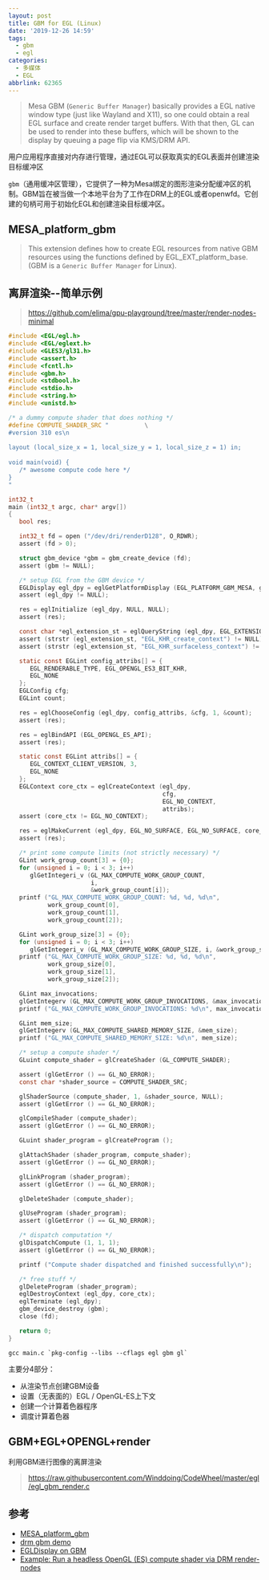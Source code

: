 ```yaml
---
layout: post
title: GBM for EGL (Linux)
date: '2019-12-26 14:59'
tags:
  - gbm
  - egl
categories:
  - 多媒体
  - EGL
abbrlink: 62365
---
```


> Mesa GBM (`Generic Buffer Manager`) basically provides a EGL native window type (just like Wayland and X11), so one could obtain a real EGL surface and create render target buffers. With that then, GL can be used to render into these buffers, which will be shown to the display by queuing a page flip via KMS/DRM API.

用户应用程序直接对内存进行管理，通过EGL可以获取真实的EGL表面并创建渲染目标缓冲区

`gbm`（通用缓冲区管理），它提供了一种为Mesa绑定的图形渲染分配缓冲区的机制。GBM旨在被当做一个本地平台为了工作在DRM上的EGL或者openwfd。它创建的句柄可用于初始化EGL和创建渲染目标缓冲区。

<!--more-->

## MESA_platform_gbm

>This extension defines how to create EGL resources from native GBM resources using the functions defined by EGL_EXT_platform_base. (GBM is a `Generic Buffer Manager` for Linux).


## 离屏渲染--简单示例

> https://github.com/elima/gpu-playground/tree/master/render-nodes-minimal

``` C
#include <EGL/egl.h>
#include <EGL/eglext.h>
#include <GLES3/gl31.h>
#include <assert.h>
#include <fcntl.h>
#include <gbm.h>
#include <stdbool.h>
#include <stdio.h>
#include <string.h>
#include <unistd.h>

/* a dummy compute shader that does nothing */
#define COMPUTE_SHADER_SRC "          \
#version 310 es\n                                                       \
                                                                        \
layout (local_size_x = 1, local_size_y = 1, local_size_z = 1) in;       \
                                                                        \
void main(void) {                                                       \
   /* awesome compute code here */                                      \
}                                                                       \
"

int32_t
main (int32_t argc, char* argv[])
{
   bool res;

   int32_t fd = open ("/dev/dri/renderD128", O_RDWR);
   assert (fd > 0);

   struct gbm_device *gbm = gbm_create_device (fd);
   assert (gbm != NULL);

   /* setup EGL from the GBM device */
   EGLDisplay egl_dpy = eglGetPlatformDisplay (EGL_PLATFORM_GBM_MESA, gbm, NULL);
   assert (egl_dpy != NULL);

   res = eglInitialize (egl_dpy, NULL, NULL);
   assert (res);

   const char *egl_extension_st = eglQueryString (egl_dpy, EGL_EXTENSIONS);
   assert (strstr (egl_extension_st, "EGL_KHR_create_context") != NULL);
   assert (strstr (egl_extension_st, "EGL_KHR_surfaceless_context") != NULL);

   static const EGLint config_attribs[] = {
      EGL_RENDERABLE_TYPE, EGL_OPENGL_ES3_BIT_KHR,
      EGL_NONE
   };
   EGLConfig cfg;
   EGLint count;

   res = eglChooseConfig (egl_dpy, config_attribs, &cfg, 1, &count);
   assert (res);

   res = eglBindAPI (EGL_OPENGL_ES_API);
   assert (res);

   static const EGLint attribs[] = {
      EGL_CONTEXT_CLIENT_VERSION, 3,
      EGL_NONE
   };
   EGLContext core_ctx = eglCreateContext (egl_dpy,
                                           cfg,
                                           EGL_NO_CONTEXT,
                                           attribs);
   assert (core_ctx != EGL_NO_CONTEXT);

   res = eglMakeCurrent (egl_dpy, EGL_NO_SURFACE, EGL_NO_SURFACE, core_ctx);
   assert (res);

   /* print some compute limits (not strictly necessary) */
   GLint work_group_count[3] = {0};
   for (unsigned i = 0; i < 3; i++)
      glGetIntegeri_v (GL_MAX_COMPUTE_WORK_GROUP_COUNT,
                       i,
                       &work_group_count[i]);
   printf ("GL_MAX_COMPUTE_WORK_GROUP_COUNT: %d, %d, %d\n",
           work_group_count[0],
           work_group_count[1],
           work_group_count[2]);

   GLint work_group_size[3] = {0};
   for (unsigned i = 0; i < 3; i++)
      glGetIntegeri_v (GL_MAX_COMPUTE_WORK_GROUP_SIZE, i, &work_group_size[i]);
   printf ("GL_MAX_COMPUTE_WORK_GROUP_SIZE: %d, %d, %d\n",
           work_group_size[0],
           work_group_size[1],
           work_group_size[2]);

   GLint max_invocations;
   glGetIntegerv (GL_MAX_COMPUTE_WORK_GROUP_INVOCATIONS, &max_invocations);
   printf ("GL_MAX_COMPUTE_WORK_GROUP_INVOCATIONS: %d\n", max_invocations);

   GLint mem_size;
   glGetIntegerv (GL_MAX_COMPUTE_SHARED_MEMORY_SIZE, &mem_size);
   printf ("GL_MAX_COMPUTE_SHARED_MEMORY_SIZE: %d\n", mem_size);

   /* setup a compute shader */
   GLuint compute_shader = glCreateShader (GL_COMPUTE_SHADER);

   assert (glGetError () == GL_NO_ERROR);
   const char *shader_source = COMPUTE_SHADER_SRC;

   glShaderSource (compute_shader, 1, &shader_source, NULL);
   assert (glGetError () == GL_NO_ERROR);

   glCompileShader (compute_shader);
   assert (glGetError () == GL_NO_ERROR);

   GLuint shader_program = glCreateProgram ();

   glAttachShader (shader_program, compute_shader);
   assert (glGetError () == GL_NO_ERROR);

   glLinkProgram (shader_program);
   assert (glGetError () == GL_NO_ERROR);

   glDeleteShader (compute_shader);

   glUseProgram (shader_program);
   assert (glGetError () == GL_NO_ERROR);

   /* dispatch computation */
   glDispatchCompute (1, 1, 1);
   assert (glGetError () == GL_NO_ERROR);

   printf ("Compute shader dispatched and finished successfully\n");

   /* free stuff */
   glDeleteProgram (shader_program);
   eglDestroyContext (egl_dpy, core_ctx);
   eglTerminate (egl_dpy);
   gbm_device_destroy (gbm);
   close (fd);

   return 0;
}
```

```
gcc main.c `pkg-config --libs --cflags egl gbm gl`
```

主要分4部分：
- 从渲染节点创建GBM设备
- 设置（无表面的）EGL / OpenGL-ES上下文
- 创建一个计算着色器程序
- 调度计算着色器


## GBM+EGL+OPENGL+render

利用GBM进行图像的离屏渲染

> https://raw.githubusercontent.com/Winddoing/CodeWheel/master/egl/egl_gbm_render.c


## 参考

- [MESA_platform_gbm](https://www.khronos.org/registry/EGL/extensions/MESA/EGL_MESA_platform_gbm.txt)
- [drm gbm demo](https://github.com/eyelash/tutorials/blob/master/drm-gbm.c)
- [EGLDisplay on GBM](https://stackoverflow.com/questions/20816844/egldisplay-on-gbm)
- [Example: Run a headless OpenGL (ES) compute shader via DRM render-nodes](https://blogs.igalia.com/elima/2016/10/06/example-run-an-opengl-es-compute-shader-on-a-drm-render-node/)
